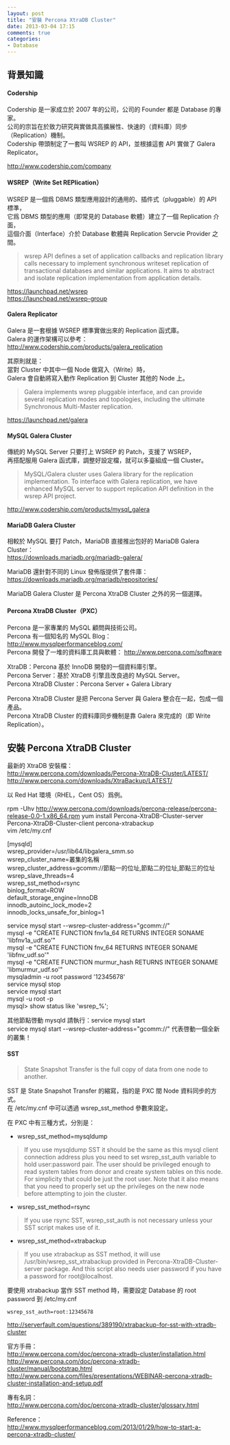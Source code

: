 ```yaml
---           
layout: post           
title: "安裝 Percona XtraDB Cluster"           
date: 2013-03-04 17:15           
comments: true           
categories:         
- Database        
---           
```


## 背景知識
    
    
#### Codership           
           
Codership 是一家成立於 2007 年的公司，公司的 Founder 都是 Database 的專家。           
公司的宗旨在於致力研究與實做具高擴展性、快速的（資料庫）同步（Replication）機制。           
Codership 帶頭制定了一套叫 WSREP 的 API，並根據這套 API 實做了 Galera Replicator。           
           
<i class="icon-external-link icon-sx"> </i><http://www.codership.com/company>           
           
    
#### WSREP（Write Set REPlication）           
           
WSREP 是一個爲 DBMS 類型應用設計的通用的、插件式（pluggable）的 API 標準，           
它爲 DBMS 類型的應用（即常見的 Database 軟體）建立了一個 Replication 介面，           
這個介面（Interface）介於 Database 軟體與 Replication Servcie Provider 之間。           
        
> wsrep API defines a set of application callbacks and replication library calls necessary to implement synchronous writeset replication of transactional databases and similar applications. It aims to abstract and isolate replication implementation from application details.           
           
<i class="icon-external-link icon-sx"> </i><https://launchpad.net/wsrep>           
<i class="icon-external-link icon-sx"> </i><https://launchpad.net/wsrep-group>           
           
   
#### Galera Replicator           
           
Galera 是一套根據 WSREP 標準實做出來的 Replication 函式庫。           
Galera 的運作架構可以參考：<i class="icon-external-link icon-sx"> </i><http://www.codership.com/products/galera_replication>           
           
其原則就是：           
當對 Cluster 中其中一個 Node 做寫入（Write）時，           
Galera 會自動將寫入動作 Replication 到 Cluster 其他的 Node 上。           
           
> Galera implements wsrep pluggable interface, and can provide several replication modes and topologies, including the ultimate Synchronous Multi-Master replication.           
           
<i class="icon-external-link icon-sx"> </i><https://launchpad.net/galera>           
        
   
#### MySQL Galera Cluster           
           
傳統的 MySQL Server 只要打上 WSREP 的 Patch，支援了 WSREP，           
再搭配服用 Galera 函式庫，調整好設定檔，就可以多臺組成一個 Cluster。           
           
> MySQL/Galera cluster uses Galera library for the replication implementation. To interface with Galera replication, we have enhanced MySQL server to support replication API definition in the wsrep API project.           
           
<i class="icon-external-link icon-sx"> </i><http://www.codership.com/products/mysql_galera>           
           
        
#### MariaDB Galera Cluster           
           
相較於 MySQL 要打 Patch，MariaDB 直接推出包好的 MariaDB Galera Cluster：           
<i class="icon-external-link icon-sx"> </i><https://downloads.mariadb.org/mariadb-galera/>           
           
MariaDB 還針對不同的 Linux 發佈版提供了套件庫：           
<i class="icon-external-link icon-sx"> </i><https://downloads.mariadb.org/mariadb/repositories/>           
        
MariaDB Galera Cluster 是 Percona XtraDB Cluster 之外的另一個選擇。           
           
        
#### Percona XtraDB Cluster（PXC）        
        
Percona 是一家專業的 MySQL 顧問與技術公司。           
Percona 有一個知名的 MySQL Blog：<i class="icon-external-link icon-sx"> </i><http://www.mysqlperformanceblog.com/>       
Percona 開發了一堆的資料庫工具與軟體：<i class="icon-external-link icon-sx"> </i><http://www.percona.com/software>       
        
XtraDB：Percona 基於 InnoDB 開發的一個資料庫引擎。           
Percona Server：基於 XtraDB 引擎且改良過的 MySQL Server。           
Percona XtraDB Cluster：Percona Server + Galera Library            
           
Percona XtraDB Cluster 是把 Percona Server 與 Galera 整合在一起，包成一個產品。           
Percona XtraDB Cluster 的資料庫同步機制是靠 Galera 來完成的（即 Write Replication）。             
           
     
## 安裝 Percona XtraDB Cluster
    
最新的 XtraDB 安裝檔：           
<i class="icon-external-link icon-sx"> </i><http://www.percona.com/downloads/Percona-XtraDB-Cluster/LATEST/>           
<i class="icon-external-link icon-sx"> </i><http://www.percona.com/downloads/XtraBackup/LATEST/>           

以 Red Hat 環境（RHEL，Cent OS）爲例。
        
rpm -Uhv http://www.percona.com/downloads/percona-release/percona-release-0.0-1.x86_64.rpm
yum install Percona-XtraDB-Cluster-server Percona-XtraDB-Cluster-client percona-xtrabackup           
vim /etc/my.cnf           
        
  [mysqld]           
  wsrep_provider=/usr/lib64/libgalera_smm.so           
  wsrep_cluster_name=叢集的名稱           
  wsrep_cluster_address=gcomm://節點一的位址,節點二的位址,節點三的位址           
  wsrep_slave_threads=4           
  wsrep_sst_method=rsync           
  binlog_format=ROW           
  default_storage_engine=InnoDB           
  innodb_autoinc_lock_mode=2           
  innodb_locks_unsafe_for_binlog=1           
        
service mysql start --wsrep-cluster-address="gcomm://"           
mysql -e "CREATE FUNCTION fnv1a_64 RETURNS INTEGER SONAME 'libfnv1a_udf.so'"           
mysql -e "CREATE FUNCTION fnv_64 RETURNS INTEGER SONAME 'libfnv_udf.so'"           
mysql -e "CREATE FUNCTION murmur_hash RETURNS INTEGER SONAME 'libmurmur_udf.so'"           
mysqladmin -u root password '12345678'           
service mysql stop           
service mysql start           
mysql -u root -p           
mysql> show status like 'wsrep_%';           
             
其他節點啓動 mysqld 請執行：service mysql start           
service mysql start --wsrep-cluster-address="gcomm://" 代表啓動一個全新的叢集！           

#### SST     

> State Snapshot Transfer is the full copy of data from one node to another.           

SST 是 State Snapshot Transfer 的縮寫，指的是 PXC 間 Node 資料同步的方式。   
在 /etc/my.cnf 中可以透過 wsrep_sst_method 參數來設定。   

在 PXC 中有三種方式，分別是：

* wsrep_sst_method=mysqldump

> If you use mysqldump SST it should be the same as this mysql client connection address plus you need to set wsrep_sst_auth variable to hold user:password pair. The user should be privileged enough to read system tables from donor and create system tables on this node. For simplicity that could be just the root user. Note that it also means that you need to properly set up the privileges on the new node before attempting to join the cluster.            
           
* wsrep_sst_method=rsync

> If you use rsync SST, wsrep_sst_auth is not necessary unless your SST script makes use of it.            

* wsrep_sst_method=xtrabackup

> If you use xtrabackup as SST method, it will use /usr/bin/wsrep_sst_xtrabackup provided in Percona-XtraDB-Cluster-server package. And this script also needs user password if you have a password for root@localhost.           
           
要使用 xtrabackup 當作 SST method 時，需要設定 Database 的 root password 到 /etc/my.cnf           
           
    wsrep_sst_auth=root:12345678           
           
<i class="icon-external-link icon-sx"> </i><http://serverfault.com/questions/389190/xtrabackup-for-sst-with-xtradb-cluster>           
           
     
           
官方手冊：           
<i class="icon-external-link icon-sx"> </i><http://www.percona.com/doc/percona-xtradb-cluster/installation.html>     
<i class="icon-external-link icon-sx"> </i><http://www.percona.com/doc/percona-xtradb-cluster/manual/bootstrap.html>      
<i class="icon-external-link icon-sx"> </i><http://www.percona.com/files/presentations/WEBINAR-percona-xtradb-cluster-installation-and-setup.pdf>            
           
專有名詞：           
<i class="icon-external-link icon-sx"> </i><http://www.percona.com/doc/percona-xtradb-cluster/glossary.html>           
              
Reference：           
<i class="icon-external-link icon-sx"> </i><http://www.mysqlperformanceblog.com/2013/01/29/how-to-start-a-percona-xtradb-cluster/>           

